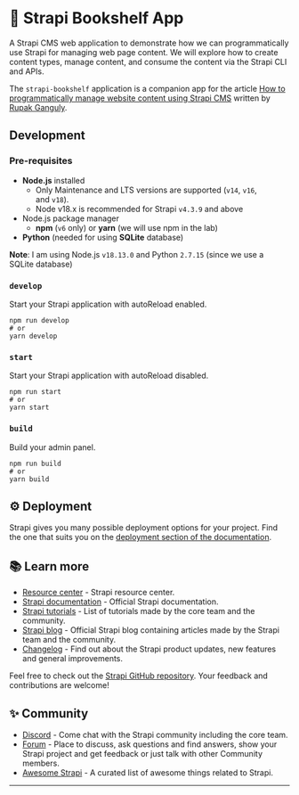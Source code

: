 # 🚀 Strapi Bookshelf App

A Strapi CMS web application to demonstrate how we can programmatically use Strapi for managing web page content. We will explore how to create content types, manage content, and consume the content via the Strapi CLI and APIs.

The `strapi-bookshelf` application is a companion app for the article [How to programmatically manage website content using Strapi CMS]() written by [Rupak Ganguly](https://rupakganguly.com).

## Development

### Pre-requisites

- **Node.js** installed
	- Only Maintenance and LTS versions are supported (`v14`, `v16`, and `v18`).
	- Node v18.x is recommended for Strapi `v4.3.9` and above
- Node.js package manager
	-  **npm** (`v6` only) or **yarn** (we will use npm in the lab)
- **Python** (needed for using **SQLite** database)

**Note**: I am using Node.js `v18.13.0` and Python `2.7.15` (since we use a SQLite database)

### `develop`

Start your Strapi application with autoReload enabled.

```
npm run develop
# or
yarn develop
```

### `start`

Start your Strapi application with autoReload disabled. 

```
npm run start
# or
yarn start
```

### `build`

Build your admin panel. 

```
npm run build
# or
yarn build
```

## ⚙️ Deployment

Strapi gives you many possible deployment options for your project. Find the one that suits you on the [deployment section of the documentation](https://docs.strapi.io/developer-docs/latest/setup-deployment-guides/deployment.html).

## 📚 Learn more

- [Resource center](https://strapi.io/resource-center) - Strapi resource center.
- [Strapi documentation](https://docs.strapi.io) - Official Strapi documentation.
- [Strapi tutorials](https://strapi.io/tutorials) - List of tutorials made by the core team and the community.
- [Strapi blog](https://docs.strapi.io) - Official Strapi blog containing articles made by the Strapi team and the community.
- [Changelog](https://strapi.io/changelog) - Find out about the Strapi product updates, new features and general improvements.

Feel free to check out the [Strapi GitHub repository](https://github.com/strapi/strapi). Your feedback and contributions are welcome!

## ✨ Community

- [Discord](https://discord.strapi.io) - Come chat with the Strapi community including the core team.
- [Forum](https://forum.strapi.io/) - Place to discuss, ask questions and find answers, show your Strapi project and get feedback or just talk with other Community members.
- [Awesome Strapi](https://github.com/strapi/awesome-strapi) - A curated list of awesome things related to Strapi.

---

